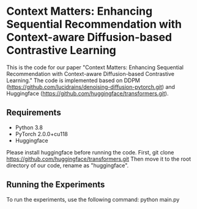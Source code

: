 # Context Matters: Enhancing Sequential Recommendation with Context-aware Diffusion-based Contrastive Learning

This is the code for our paper "Context Matters: Enhancing Sequential Recommendation with Context-aware Diffusion-based Contrastive Learning."
The code is implemented based on DDPM (https://github.com/lucidrains/denoising-diffusion-pytorch.git) and Huggingface (https://github.com/huggingface/transformers.git).

## Requirements

- Python 3.8
- PyTorch 2.0.0+cu118
- Huggingface

Please install huggingface before running the code.
First, git clone https://github.com/huggingface/transformers.git
Then move it to the root directory of our code, rename as "huggingface".

## Running the Experiments
To run the experiments, use the following command:
python main.py
